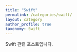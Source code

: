 ```yaml
---
title: "Swift"
permalink: /categories/swift/
layout: category
author_profile: true
taxonomy: Swift
---
```


Swift 관련 포스트입니다.
